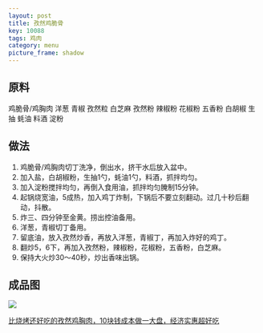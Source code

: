```yaml
---
layout: post
title: 孜然鸡脆骨
key: 10088
tags: 鸡肉
category: menu
picture_frame: shadow
---
```


## 原料

鸡脆骨/鸡胸肉 洋葱 青椒 孜然粒 白芝麻 孜然粉 辣椒粉 花椒粉 五香粉 白胡椒 生抽 蚝油 料酒 淀粉


<!--more-->

## 做法
1. 鸡脆骨/鸡胸肉切丁洗净，倒出水，挤干水后放入盆中。
2. 加入盐，白胡椒粉，生抽1勺，蚝油1勺，料酒，抓拌均匀。
3. 加入淀粉搅拌均匀，再倒入食用油，抓拌均匀腌制15分钟。
4. 起锅烧宽油，5成热，加入鸡丁炸制，下锅后不要立刻翻动。过几十秒后翻动，抖散。
5. 炸三、四分钟至金黄。捞出控油备用。
6. 洋葱，青椒切丁备用。
7. 留底油，放入孜然炒香，再放入洋葱，青椒丁，再加入炸好的鸡丁。
8. 翻炒5，6下，再加入孜然粉，辣椒粉，花椒粉，五香粉，白芝麻。
9. 保持大火炒30～40秒，炒出香味出锅。




## 成品图

![](https://s3.us-west-1.amazonaws.com/menchi.xyz/%E5%AD%9C%E7%84%B6%E9%B8%A1%E8%84%86%E9%AA%A8.JPG)

[比烧烤还好吃的孜然鸡胸肉，10块钱成本做一大盘，经济实惠超好吃](https://www.bilibili.com/video/BV1SH4y1S7tb/?share_source=copy_web&vd_source=036ac332d404e01dacae59a88123e785)

